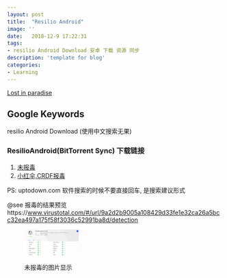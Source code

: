 ```yaml
---
layout: post
title:  "Resilio Android"
image: ''
date:   2018-12-9 17:22:31
tags:
- resilio Android Download 安卓 下载 资源 同步
description: 'template for blog'
categories:
- Learning
---
```


<p class="music-read">
	<a href="spotify:track:0npodwOWWkfh83yfGK5ZOW">Lost in paradise</a>
</p>

## Google Keywords

resilio Android Download
(使用中文搜索无果)

### ResilioAndroid(BitTorrent Sync) 下载链接

1. <a href="https://www.apkmonk.com/app/com.resilio.sync/" target="_blank">未报毒</a>
2. <a href="https://bittorrent-sync.cn.uptodown.com/android/download" target="_blank">小红伞,CRDF报毒</a>

PS: uptodown.com  软件搜索的时候不要直接回车, 是搜索建议形式

@see  报毒的结果预览https://www.virustotal.com/#/url/9a2d2b9005a108429d33fe1e32ca26a5bcc32ea497a175f58f3036c52991ba8d/detection

<figure class="foto-legenda">
	<img width='30%' height='50%' src="/assets/img/sharding/err/result.PNG" alt="">
	<figcaption> <p>未报毒的图片显示</p>
	</figcaption>
</figure>
